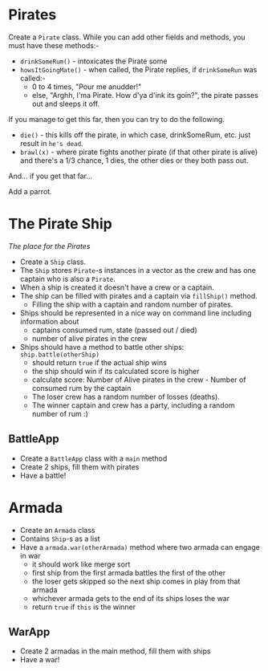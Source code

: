 # Pirates
Create a `Pirate` class.  While you can add other fields and methods, you must have these methods:-
- `drinkSomeRum()` - intoxicates the Pirate some
- `howsItGoingMate()` - when called, the Pirate replies, if `drinkSomeRun` was called:-
  - 0 to 4 times, "Pour me anudder!"
  - else, "Arghh, I'ma Pirate. How d'ya d'ink its goin?", the pirate passes out and sleeps it off.

If you manage to get this far, then you can try to do the following.
- `die()` - this kills off the pirate, in which case, drinkSomeRum, etc. just result in `he's dead`.
- `brawl(x)` - where pirate fights another pirate (if that other pirate is alive) and there's a 1/3 chance, 1 dies, the other dies or they both pass out.

And... if you get that far...

Add a parrot.

# The Pirate Ship
*The place for the Pirates*

- Create a `Ship` class.
- The `Ship` stores `Pirate`-s instances in a vector as the crew and has one captain who is also a `Pirate`.
- When a ship is created it doesn't have a crew or a captain.
- The ship can be filled with pirates and a captain via `fillShip()` method.
    - Filling the ship with a captain and random number of pirates.
- Ships should be represented in a nice way on command line including information about
    - captains consumed rum, state (passed out / died)
    - number of alive pirates in the crew
- Ships should have a method to battle other ships: `ship.battle(otherShip)`
    - should return `true` if the actual ship wins
    - the ship should win if its calculated score is higher
    - calculate score: Number of Alive pirates in the crew - Number of consumed rum by the captain
    - The loser crew has a random number of losses (deaths).
    - The winner captain and crew has a party, including a random number of rum :)

## BattleApp
- Create a `BattleApp` class with a `main` method
- Create 2 ships, fill them with pirates
- Have a battle!

# Armada
- Create an `Armada` class
- Contains `Ship`-s as a list
- Have a `armada.war(otherArmada)` method where two armada can engage in war
    - it should work like merge sort
    - first ship from the first armada battles the first of the other
    - the loser gets skipped so the next ship comes in play from that armada
    - whichever armada gets to the end of its ships loses the war
    - return `true` if `this` is the winner

## WarApp
- Create 2 armadas in the main method, fill them with ships
- Have a war!
